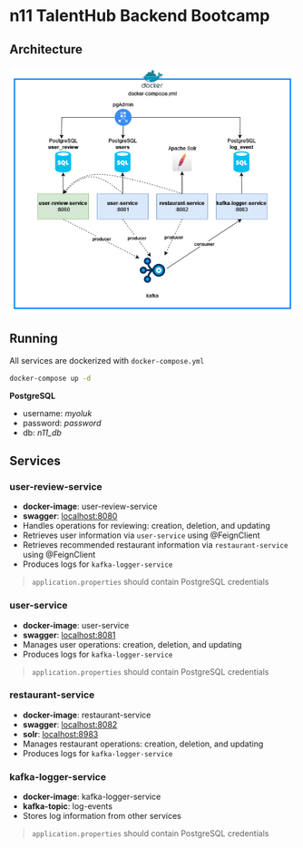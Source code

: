 # n11 TalentHub Backend Bootcamp

## Architecture

![Service Architecture](/images/service-architecture.png)

## Running

All services are dockerized with `docker-compose.yml`

```bash
docker-compose up -d
```

**PostgreSQL**
- username: *myoluk*
- password: *password*
- db: *n11_db*

## Services

### user-review-service

- **docker-image**: user-review-service
- **swagger**: [localhost:8080](http://localhost:8080/swagger-ui.html)
- Handles operations for reviewing: creation, deletion, and updating
- Retrieves user information via `user-service` using @FeignClient
- Retrieves recommended restaurant information via `restaurant-service` using @FeignClient
- Produces logs for `kafka-logger-service`

> `application.properties` should contain PostgreSQL credentials

### user-service

- **docker-image**: user-service
- **swagger**: [localhost:8081](http://localhost:8081/swagger-ui.html)
- Manages user operations: creation, deletion, and updating
- Produces logs for `kafka-logger-service`

> `application.properties` should contain PostgreSQL credentials


### restaurant-service

- **docker-image**: restaurant-service
- **swagger**: [localhost:8082](http://localhost:8082/swagger-ui.html)
- **solr**: [localhost:8983](http://localhost:8983/solr)
- Manages restaurant operations: creation, deletion, and updating
- Produces logs for `kafka-logger-service`


### kafka-logger-service

- **docker-image**: kafka-logger-service
- **kafka-topic**: log-events
- Stores log information from other services

> `application.properties` should contain PostgreSQL credentials